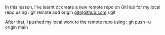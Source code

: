 In this lesson, I've learnt ot create a new remote repo on GitHub for my local repo using :
 git remote add origin git@github.com:<your-github-username>/<your-github-repository>.git

 After that, i pushed my local work to the remote repo using :
 git push -u origin main